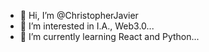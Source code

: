 - 👋 Hi, I’m @ChristopherJavier
- 👀 I’m interested in I.A., Web3.0...
- 🌱 I’m currently learning React and Python...
<!--- - 💞️ I’m looking to collaborate on ...
- 📫 How to reach me ...
--->
<!---
ChristopherJavier/ChristopherJavier is a ✨ special ✨ repository because its `README.md` (this file) appears on your GitHub profile.
You can click the Preview link to take a look at your changes.
--->
